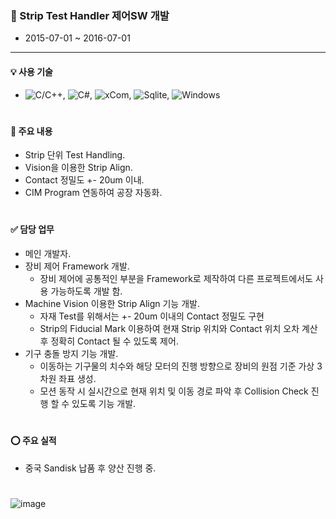 ### 🔹 Strip Test Handler 제어SW 개발
* 2015-07-01 ~ 2016-07-01
---
#### 💡 사용 기술
* ![C/C++](https://img.shields.io/badge/C++-brown.svg?style=flat&logo=cplusplus&logoColor=white),
  ![C#](https://img.shields.io/badge/CSharp-brown.svg?style=flat&logo=csharp&logoColor=white),
  ![xCom](https://img.shields.io/badge/xCom-darkgreen.svg?style=flat&logo=xcom&logoColor=white),
  ![Sqlite](https://img.shields.io/badge/Sqlite-blue.svg?style=flat&logo=sqlite&logoColor=white),
  ![Windows](https://img.shields.io/badge/Windows-orange.svg?style=flat&logo=windows&logoColor=white)
#

#### 📌 주요 내용
* Strip 단위 Test Handling.
* Vision을 이용한 Strip Align.
* Contact 정밀도 +- 20um 이내.
* CIM Program 연동하여 공장 자동화.
#

#### ✅ 담당 업무
* 메인 개발자.
* 장비 제어 Framework 개발.
  * 장비 제어에 공통적인 부분을 Framework로 제작하여 다른 프로젝트에서도 사용 가능하도록 개발 함.
* Machine Vision 이용한 Strip Align 기능 개발.
  - 자재 Test를 위해서는 +- 20um 이내의 Contact 정밀도 구현
  - Strip의 Fiducial Mark 이용하여 현재 Strip 위치와 Contact 위치 오차 계산 후 정확히 Contact 될 수 있도록 제어.
* 기구 충돌 방지 기능 개발.
  - 이동하는 기구물의 치수와 해당 모터의 진행 방향으로 장비의 원점 기준 가상 3차원 좌표 생성.
  - 모션 동작 시 실시간으로 현재 위치 및 이동 경로 파악 후 Collision Check 진행 할 수 있도록 기능 개발.
#

#### ⭕️ 주요 실적
* 중국 Sandisk 납품 후 양산 진행 중.
#

![image](https://github.com/japgo/japgo/assets/4969208/8fa380ca-020e-4ae0-9245-f325f41f0a7e)



